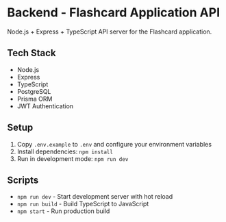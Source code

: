 # Backend - Flashcard Application API

Node.js + Express + TypeScript API server for the Flashcard application.

## Tech Stack
- Node.js
- Express
- TypeScript
- PostgreSQL
- Prisma ORM
- JWT Authentication

## Setup

1. Copy `.env.example` to `.env` and configure your environment variables
2. Install dependencies: `npm install`
3. Run in development mode: `npm run dev`

## Scripts

- `npm run dev` - Start development server with hot reload
- `npm run build` - Build TypeScript to JavaScript
- `npm start` - Run production build
